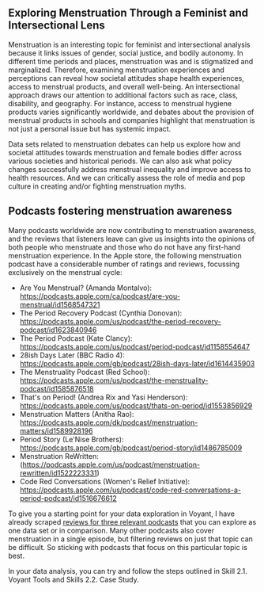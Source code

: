 ## Exploring Menstruation Through a Feminist and Intersectional Lens

Menstruation is an interesting topic for feminist and intersectional analysis because it links issues of gender, social justice, and bodily autonomy. In different time periods and places, menstruation was and is stigmatized and marginalized. Therefore, examining menstruation experiences and perceptions can reveal how societal attitudes shape health experiences, access to menstrual products, and overall well-being. An intersectional approach draws our attention to additional factors such as race, class, disability, and geography. For instance, access to menstrual hygiene products varies significantly worldwide, and debates about the provision of menstrual products in schools and companies highlight that menstruation is not just a personal issue but has systemic impact.

Data sets related to menstruation debates can help us explore how and societal attitudes towards menstruation and female bodies differ across various societies and historical periods. We can also ask what policy changes successfully address menstrual inequality and improve access to health resources. And we can critically assess the role of media and pop culture in creating and/or fighting menstruation myths.

## Podcasts fostering menstruation awareness

Many podcasts worldwide are now contributing to menstruation awareness, and the reviews that listeners leave can give us insights into the opinions of both people who menstruate and those who do not have any first-hand menstruation experience. In the Apple store, the following menstruation podcast have a considerable number of ratings and reviews, focussing exclusively on the menstrual cycle:

- Are You Menstrual? (Amanda Montalvo): https://podcasts.apple.com/ca/podcast/are-you-menstrual/id1568547321
- The Period Recovery Podcast (Cynthia Donovan): https://podcasts.apple.com/us/podcast/the-period-recovery-podcast/id1623840946
- The Period Podcast (Kate Clancy): https://podcasts.apple.com/us/podcast/period-podcast/id1158554647
- 28ish Days Later (BBC Radio 4): https://podcasts.apple.com/gb/podcast/28ish-days-later/id1614435903
- The Menstruality Podcast (Red School): https://podcasts.apple.com/us/podcast/the-menstruality-podcast/id1585876518
- That's on Period! (Andrea Rix and Yasi Henderson): https://podcasts.apple.com/us/podcast/thats-on-period/id1553856929
- Menstruation Matters (Anitha Rao): https://podcasts.apple.com/dk/podcast/menstruation-matters/id1589928196
- Period Story (Le'Nise Brothers): https://podcasts.apple.com/gb/podcast/period-story/id1486785009
- Menstruation ReWritten: (https://podcasts.apple.com/us/podcast/menstruation-rewritten/id1522223331)
- Code Red Conversations (Women's Relief Initiative): https://podcasts.apple.com/us/podcast/code-red-conversations-a-period-podcast/id1516676612

To give you a starting point for your data exploration in Voyant, I have already scraped [reviews for three relevant podcasts](../data/Data_AppStore_Menstruation) that you can explore as one data set or in comparison. Many other podcasts also cover menstruation in a single episode, but filtering reviews on just that topic can be difficult. So sticking with podcasts that focus on this particular topic is best.

In your data analysis, you can try and follow the steps outlined in Skill 2.1. Voyant Tools and Skills 2.2. Case Study.
